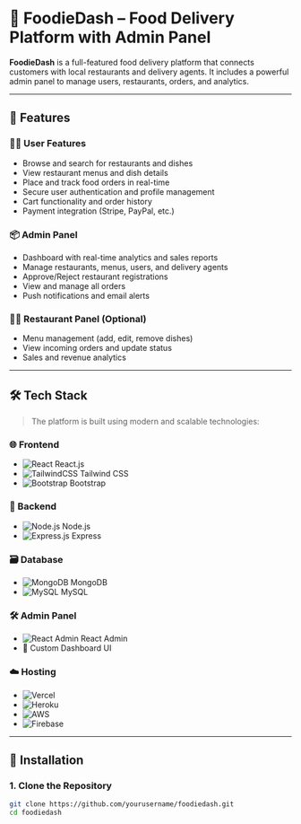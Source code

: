 # 🍔 FoodieDash – Food Delivery Platform with Admin Panel

**FoodieDash** is a full-featured food delivery platform that connects customers with local restaurants and delivery agents. It includes a powerful admin panel to manage users, restaurants, orders, and analytics.

---

## 🚀 Features

### 👨‍🍳 User Features
- Browse and search for restaurants and dishes
- View restaurant menus and dish details
- Place and track food orders in real-time
- Secure user authentication and profile management
- Cart functionality and order history
- Payment integration (Stripe, PayPal, etc.)

### 📦 Admin Panel
- Dashboard with real-time analytics and sales reports
- Manage restaurants, menus, users, and delivery agents
- Approve/Reject restaurant registrations
- View and manage all orders
- Push notifications and email alerts

### 👨‍🍳 Restaurant Panel (Optional)
- Menu management (add, edit, remove dishes)
- View incoming orders and update status
- Sales and revenue analytics

---

## 🛠️ Tech Stack

> The platform is built using modern and scalable technologies:

### 🌐 Frontend
- ![React](https://img.shields.io/badge/React-20232A?style=for-the-badge&logo=react&logoColor=61DAFB) React.js  
- ![TailwindCSS](https://img.shields.io/badge/Tailwind_CSS-38B2AC?style=for-the-badge&logo=tailwind-css&logoColor=white) Tailwind CSS  
- ![Bootstrap](https://img.shields.io/badge/Bootstrap-563D7C?style=for-the-badge&logo=bootstrap&logoColor=white) Bootstrap  

### 🧠 Backend
- ![Node.js](https://img.shields.io/badge/Node.js-339933?style=for-the-badge&logo=nodedotjs&logoColor=white) Node.js  
- ![Express.js](https://img.shields.io/badge/Express.js-000000?style=for-the-badge&logo=express&logoColor=white) Express  

### 🗃️ Database
- ![MongoDB](https://img.shields.io/badge/MongoDB-4EA94B?style=for-the-badge&logo=mongodb&logoColor=white) MongoDB  
- ![MySQL](https://img.shields.io/badge/MySQL-00758F?style=for-the-badge&logo=mysql&logoColor=white) MySQL  

### 🛠️ Admin Panel
- ![React Admin](https://img.shields.io/badge/React_Admin-20232A?style=for-the-badge&logo=react&logoColor=61DAFB) React Admin  
- 🧰 Custom Dashboard UI  

### ☁️ Hosting
- ![Vercel](https://img.shields.io/badge/Vercel-000000?style=for-the-badge&logo=vercel&logoColor=white)  
- ![Heroku](https://img.shields.io/badge/Heroku-430098?style=for-the-badge&logo=heroku&logoColor=white)  
- ![AWS](https://img.shields.io/badge/AWS-232F3E?style=for-the-badge&logo=amazon-aws&logoColor=white)  
- ![Firebase](https://img.shields.io/badge/Firebase-FFCA28?style=for-the-badge&logo=firebase&logoColor=black)  

---

## 🧩 Installation

### 1. Clone the Repository

```bash
git clone https://github.com/yourusername/foodiedash.git
cd foodiedash

